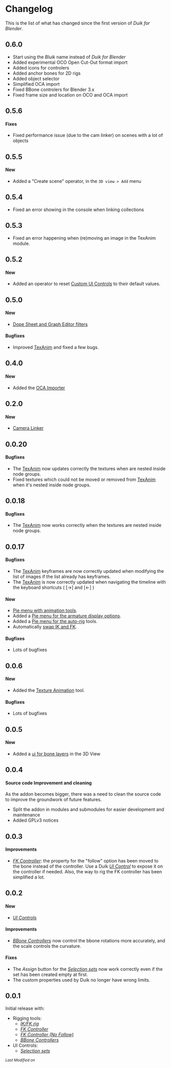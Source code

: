 # Changelog

This is the list of what has changed since the first version of *Duik for Blender*.

## 0.6.0

- Start using the *Bluik* name instead of *Duik for Blender*
- Added experimental OCO Open Cut-Out format import
- Added icons for controlers
- Added anchor bones for 2D rigs
- Added object selector
- Simplified OCA import
- Fixed BBone controlers for Blender 3.x
- Fixed frame size and location on OCO and OCA import

## 0.5.6

#### Fixes

- Fixed performance issue (due to the cam linker) on scenes with a lot of objects

## 0.5.5

#### New

- Added a "Create scene" operator, in the `3D view > Add` menu

## 0.5.4

- Fixed an error showing in the console when linking collections

## 0.5.3

- Fixed an error happening when (re)moving an image in the TexAnim module.

## 0.5.2

#### New

- Added an operator to reset [Custom UI Controls](ui-controls.md) to their default values.

## 0.5.0

#### New

- [Dope Sheet and Graph Editor filters](dopesheet-filters.md)

#### Bugfixes

- Improved [TexAnim](texanim.md) and fixed a few bugs.

## 0.4.0

#### New

- Added the [OCA Importer](oca.md)

## 0.2.0

#### New

- [Camera Linker](objects.md)

## 0.0.20

#### Bugfixes

- The [TexAnim](texanim.md) now updates correctly the textures when are nested inside node groups.
- Fixed textures which could not be moved or removed from [TexAnim](texanim.md) when it's nested inside node groups.

## 0.0.18

#### Bugfixes

- The [TexAnim](texanim.md) now works correctly when the textures are nested inside node groups.

## 0.0.17

#### Bugfixes

- The [TexAnim](texanim.md) keyframes are now correctly updated when modifying the list of images if the list already has keyframes.
- The [TexAnim](texanim.md) is now correctly updated when navigating the timeline with the keyboard shortcuts ( [->] and [<-] )

#### New

- [Pie menu with animation tools](animation-tools.md).
- Added a [Pie menu for the armature display options](armatures.md).
- Added a [Pie menu for the auto-rig](armatures.md) tools.
- Automatically [swap IK and FK](animation-tools.md).

#### Bugfixes

- Lots of bugfixes

## 0.0.6

#### New

- Added the [Texture Animation](texanim.md) tool.

#### Bugfixes

- Lots of bugfixes

## 0.0.5

#### New

- Added a [ui for bone layers](ui-layers.md) in the 3D View

## 0.0.4

#### Source code Improvement and cleaning

As the addon becomes bigger, there was a need to clean the source code to improve the groundwork of future features.

- Split the addon in modules and submodules for easier development and maintenance
- Added GPLv3 notices

## 0.0.3

#### Improvements

- [*FK Controller*](fk.md): the property for the "follow" option has been moved to the bone instead of the controller. Use a Duik [*UI Control*](ui-controls.md) to expose it on the controller if needed. Also, the way to rig the FK controller has been simplified a lot.

## 0.0.2

#### New

- [*UI Controls*](ui-controls.md)

#### Improvements

- [*BBone Controllers*](bbone.md) now control the bbone rotations more accurately, and the scale controls the curvature.

#### Fixes

- The *Assign* button for the [*Selection sets*](selection-sets.md) now work correctly even if the set has been created empty at first.
- The custom properties used by Duik no longer have wrong limits.

## 0.0.1

Initial release with:

- Rigging tools:
    - [*IK/FK rig*](ikfk.md)
    - [*FK Controller*](fk.md)
    - [*FK Controller (No Follow)*](fk.md)
    - [*BBone Controllers*](bbone.md)
- UI Controls:
    - [*Selection sets*](selection-sets.md)


<sub>*Last Modified on <script type="text/javascript"> document.write(document.lastModified) </script>*</sub>